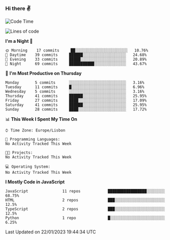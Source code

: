 ### Hi there :v:

<!--
**eusebioaddsilva/eusebioaddsilva** is a ✨ _special_ ✨ repository because its `README.md` (this file) appears on your GitHub profile.

<!--START_SECTION:waka-->
![Code Time](http://img.shields.io/badge/Code%20Time-35%20hrs%2012%20mins-blue)

![Lines of code](https://img.shields.io/badge/From%20Hello%20World%20I%27ve%20Written-694%20Thousand%20lines%20of%20code-blue)

**I'm a Night 🦉** 

```text
🌞 Morning    17 commits     ██░░░░░░░░░░░░░░░░░░░░░░░   10.76% 
🌆 Daytime    39 commits     ██████░░░░░░░░░░░░░░░░░░░   24.68% 
🌃 Evening    33 commits     █████░░░░░░░░░░░░░░░░░░░░   20.89% 
🌙 Night      69 commits     ███████████░░░░░░░░░░░░░░   43.67%

```
📅 **I'm Most Productive on Thursday** 

```text
Monday       5 commits      ░░░░░░░░░░░░░░░░░░░░░░░░░   3.16% 
Tuesday      11 commits     █░░░░░░░░░░░░░░░░░░░░░░░░   6.96% 
Wednesday    5 commits      ░░░░░░░░░░░░░░░░░░░░░░░░░   3.16% 
Thursday     41 commits     ██████░░░░░░░░░░░░░░░░░░░   25.95% 
Friday       27 commits     ████░░░░░░░░░░░░░░░░░░░░░   17.09% 
Saturday     41 commits     ██████░░░░░░░░░░░░░░░░░░░   25.95% 
Sunday       28 commits     ████░░░░░░░░░░░░░░░░░░░░░   17.72%

```


📊 **This Week I Spent My Time On** 

```text
⌚︎ Time Zone: Europe/Lisbon

💬 Programming Languages: 
No Activity Tracked This Week

🐱‍💻 Projects: 
No Activity Tracked This Week

💻 Operating System: 
No Activity Tracked This Week

```

**I Mostly Code in JavaScript** 

```text
JavaScript               11 repos            █████████████████░░░░░░░░   68.75% 
HTML                     2 repos             ███░░░░░░░░░░░░░░░░░░░░░░   12.5% 
TypeScript               2 repos             ███░░░░░░░░░░░░░░░░░░░░░░   12.5% 
Python                   1 repo              █░░░░░░░░░░░░░░░░░░░░░░░░   6.25%

```



 Last Updated on 22/01/2023 19:44:34 UTC
<!--END_SECTION:waka-->
